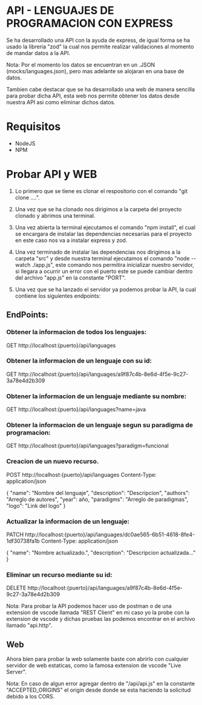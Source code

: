 # API - LENGUAJES DE PROGRAMACION CON EXPRESS

Se ha desarrollado una API con la ayuda de express, de igual forma se ha usado la libreria "zod" la cual nos permite realizar validaciones al momento de mandar datos a la API.

Nota: Por el momento los datos se encuentran en un .JSON (mocks/languages.json), pero mas adelante se alojaran en una base de datos.

Tambien cabe destacar que se ha desarrollado una web de manera sencilla para probar dicha API, esta web nos permite obtener los datos desde nuestra API asi como eliminar dichos datos.

# Requisitos

* NodeJS
* NPM

# Probar API y WEB

1. Lo primero que se tiene es clonar el respositorio con el comando "git clone ....".

2. Una vez que se ha clonado nos dirigimos a la carpeta del proyecto clonado y abrimos una terminal.

3. Una vez abierta la terminal ejecutamos el comando "npm install", el cual se encargara de instalar las dependencias necesarias para el proyecto en este caso nos va a instalar express y zod.

4. Una vez terminado de instalar las dependencias nos dirigimos a la carpeta "src" y desde nuestra terminal ejecutamos el comando "node --watch ./app.js", este comando nos permitira inicializar nuestro servidor, si llegara a ocurrir un error con el puerto este se puede cambiar dentro del archivo "app.js" en la constante "PORT".

5. Una vez que se ha lanzado el servidor ya podemos probar la API, la cual contiene los siguientes endpoints:

## EndPoints:

### Obtener la informacion de todos los lenguajes:

GET http://localhost:{puerto}/api/languages

### Obtener la informacion de un lenguaje con su id:

GET http://localhost:{puerto}/api/languages/a9f87c4b-8e6d-4f5e-9c27-3a78e4d2b309

### Obtener la informacion de un lenguaje mediante su nombre:

GET http://localhost:{puerto}/api/languages?name=java

### Obtener la informacion de un lenguaje segun su paradigma de programacion:

GET http://localhost:{puerto}/api/languages?paradigm=funcional

### Creacion de un nuevo recurso.

POST http://localhost:{puerto}/api/languages
Content-Type: application/json

{
        "name": "Nombre del lenguaje",
        "description": "Descripcion",
        "authors": "Arreglo de autores", 
        "year": año,
        "paradigms": "Arreglo de paradigmas",
        "logo": "Link del logo"
}

### Actualizar la informacion de un lenguaje:

PATCH http://localhost:{puerto}/api/languages/dc0ae565-6b51-4618-8fe4-1df30738fa1b
Content-Type: application/json

{
    "name": "Nombre actualizado.",
    "description": "Descripcion actualizada..."
}

### Eliminar un recurso mediante su id:
DELETE  http://localhost:{puerto}/api/languages/a9f87c4b-8e6d-4f5e-9c27-3a78e4d2b309

Nota: Para probar la API podemos hacer uso de postman o de una extension de vscode llamada "REST Client" en mi caso yo la probe con la extension de vscode y dichas pruebas las podemos encontrar en el archivo llamado "api.http".

## Web

Ahora bien para probar la web solamente baste con abrirlo con cualquier servidor de web estaticas, como la famosa extension de vscode "Live Server".

Nota: En caso de algun error agregar dentro de "/api/api.js" en la constante "ACCEPTED_ORIGINS" el origin desde donde se esta haciendo la solicitud debido a los CORS.
